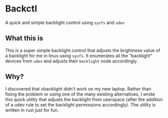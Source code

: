 # Backctl

A quick and simple backlight control using `sysfs` and `udev`

## What this is

This is a super simple backlight control that adjusts the brightness value of
a backlight for me in linux using `sysfs`. It enumerates all the "backlight"
devices from `udev` and adjusts their `backlight` node accordingly.

## Why?

I discovered that xbacklight didn't work on my new laptop. Rather than fixing
the problem or using one of the many existing alternatives, I wrote this quick
utility that adjusts the backlight from userspace (after the addition of a udev
rule to set the backlight permissions accordingly). The utility is written in
rust just for fun.

